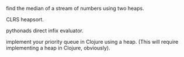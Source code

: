 find the median of a stream of numbers using two heaps.

CLRS heapsort.

pythonads direct infix evaluator.

implement your priority queue in Clojure using a heap. (This will require
implementing a heap in Clojure, obviously).
